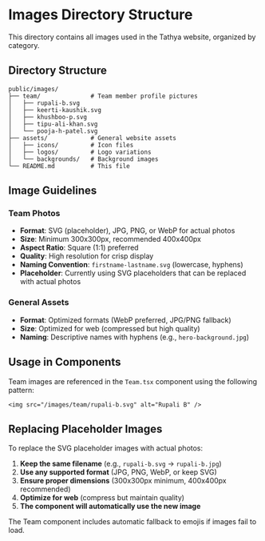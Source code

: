 # Images Directory Structure

This directory contains all images used in the Tathya website, organized by category.

## Directory Structure

```
public/images/
├── team/              # Team member profile pictures
│   ├── rupali-b.svg
│   ├── keerti-kaushik.svg
│   ├── khushboo-p.svg
│   ├── tipu-ali-khan.svg
│   └── pooja-h-patel.svg
├── assets/            # General website assets
│   ├── icons/         # Icon files
│   ├── logos/         # Logo variations
│   └── backgrounds/   # Background images
└── README.md          # This file
```

## Image Guidelines

### Team Photos
- **Format**: SVG (placeholder), JPG, PNG, or WebP for actual photos
- **Size**: Minimum 300x300px, recommended 400x400px
- **Aspect Ratio**: Square (1:1) preferred
- **Quality**: High resolution for crisp display
- **Naming Convention**: `firstname-lastname.svg` (lowercase, hyphens)
- **Placeholder**: Currently using SVG placeholders that can be replaced with actual photos

### General Assets
- **Format**: Optimized formats (WebP preferred, JPG/PNG fallback)
- **Size**: Optimized for web (compressed but high quality)
- **Naming**: Descriptive names with hyphens (e.g., `hero-background.jpg`)

## Usage in Components

Team images are referenced in the `Team.tsx` component using the following pattern:
```tsx
<img src="/images/team/rupali-b.svg" alt="Rupali B" />
```

## Replacing Placeholder Images

To replace the SVG placeholder images with actual photos:

1. **Keep the same filename** (e.g., `rupali-b.svg` → `rupali-b.jpg`)
2. **Use any supported format** (JPG, PNG, WebP, or keep SVG)
3. **Ensure proper dimensions** (300x300px minimum, 400x400px recommended)
4. **Optimize for web** (compress but maintain quality)
5. **The component will automatically use the new image**

The Team component includes automatic fallback to emojis if images fail to load.
